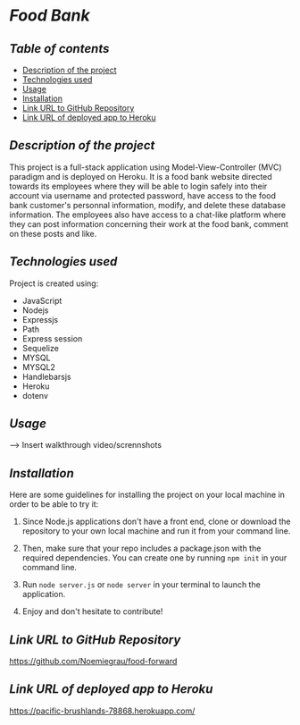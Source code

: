 # **_Food Bank_**

## **_Table of contents_**
* [Description of the project](#description-of-the-project)
* [Technologies used](#technologies-used)
* [Usage](#usage)
* [Installation](#installation)
* [Link URL to GitHub Repository](#link-URL-to-GitHub-repository)
* [Link URL of deployed app to Heroku](#link-URL-of-deployed-app-to-Heroku)

## **_Description of the project_**
This project is a full-stack application using Model-View-Controller (MVC) paradigm and is deployed on Heroku. It is a food bank website directed towards its employees where they will be able to login safely into their account via username and protected password, have access to the food bank customer's personnal information, modify, and delete these database information. The employees also have access to a chat-like platform where they can post information concerning their work at the food bank, comment on these posts and like.

## **_Technologies used_**
Project is created using:
* JavaScript
* Nodejs
* Expressjs
* Path
* Express session
* Sequelize
* MYSQL
* MYSQL2
* Handlebarsjs
* Heroku
* dotenv

## **_Usage_**
--> Insert walkthrough video/scrennshots

## **_Installation_**
Here are some guidelines for installing the project on your local machine in order to be able to try it: 

1. Since Node.js applications don't have a front end, clone or download the repository to your own local machine and run it from your command line.

2. Then, make sure that your repo includes a package.json with the required dependencies. You can create one by running ```npm init``` in your command line.

3. Run ```node server.js``` or ```node server``` in your terminal to launch the application.

4. Enjoy and don't hesitate to contribute!

## **_Link URL to GitHub Repository_**
https://github.com/Noemiegrau/food-forward

## **_Link URL of deployed app to Heroku_**
https://pacific-brushlands-78868.herokuapp.com/
